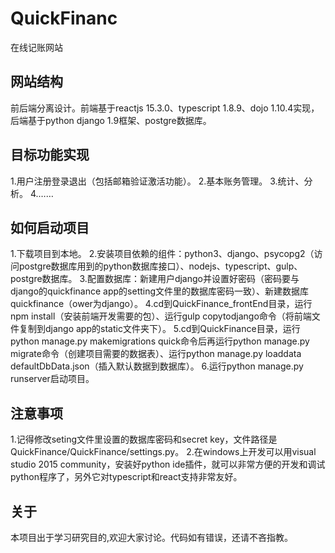 # QuickFinanc
在线记账网站

## 网站结构
前后端分离设计。前端基于reactjs 15.3.0、typescript 1.8.9、dojo 1.10.4实现，后端基于python django 1.9框架、postgre数据库。

## 目标功能实现
1.用户注册登录退出（包括邮箱验证激活功能）。
2.基本账务管理。
3.统计、分析。
4.……

## 如何启动项目
1.下载项目到本地。
2.安装项目依赖的组件：python3、django、psycopg2（访问postgre数据库用到的python数据库接口）、nodejs、typescript、gulp、postgre数据库。
3.配置数据库：新建用户django并设置好密码（密码要与django的quickfinance app的setting文件里的数据库密码一致）、新建数据库quickfinance（ower为django）。
4.cd到QuickFinance_frontEnd目录，运行npm install（安装前端开发需要的包）、运行gulp copytodjango命令（将前端文件复制到django app的static文件夹下）。
5.cd到QuickFinance目录，运行python manage.py makemigrations quick命令后再运行python manage.py migrate命令（创建项目需要的数据表）、运行python manage.py loaddata  defaultDbData.json（插入默认数据到数据库）。
6.运行python manage.py runserver启动项目。

## 注意事项
1.记得修改seting文件里设置的数据库密码和secret key，文件路径是QuickFinance/QuickFinance/settings.py。
2.在windows上开发可以用visual studio 2015 community，安装好python ide插件，就可以非常方便的开发和调试python程序了，另外它对typescript和react支持非常友好。

## 关于
本项目出于学习研究目的,欢迎大家讨论。代码如有错误，还请不吝指教。
